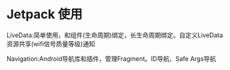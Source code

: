 # Jetpack 使用
LiveData:简单使用，和组件(生命周期)绑定，长生命周期绑定。自定义LiveData 资源共享(wifi信号质量等级)通知

Navigation:Android导航库和插件，管理Fragment。ID导航、Safe Args导航